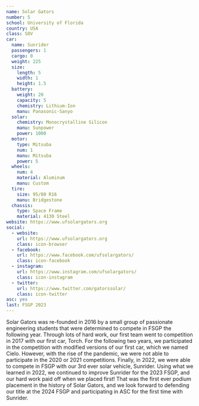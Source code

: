```yaml
---
name: Solar Gators
number: 5
school: University of Florida
country: USA
class: SOV
car: 
  name: Sunrider
  passengers: 1
  cargo: 0
  weight: 225
  size:
    length: 5
    width: 1
    height: 1.5
  battery: 
    weight: 20
    capacity: 5
    chemistry: Lithium-Ion
    manu: Panasonic-Sanyo
  solar: 
    chemistry: Monocrystalline Silicon
    manu: Sunpower
    power: 1000
  motor: 
    type: Mitsuba
    num: 1
    manu: Mitsuba
    power: 5
  wheels: 
    num: 4
    material: Aluminum
    manu: Custom
  tire:
    size: 95/80 R16
    manu: Bridgestone
  chassis: 
    type: Space Frame
    material: 4130 Steel
website: https://www.ufsolargators.org
social: 
  - website: 
    url: https://www.ufsolargators.org
    class: icon-browser
  - facebook: 
    url: https://www.facebook.com/ufsolargators/
    class: icon-facebook
  - instagram: 
    url: https://www.instagram.com/ufsolargators/
    class: icon-instagram
  - twitter:
    url: https://www.twitter.com/gatorssolar/
    class: icon-twitter
asc: yes
last: FSGP 2023
---
```

Solar Gators was re-founded in 2016 by a small group of passionate engineering students that were determined to compete in FSGP the following year. Through lots of hard work, our first team went to competition in 2017 with our first car, Torch. For the following two years, we participated in the competition with modified versions of our first car, which we named Cielo. However, with the rise of the pandemic, we were not able to participate in the 2020 or 2021 competitions. Finally, in 2022, we were able to compete in FSGP with our 3rd ever solar vehicle, Sunrider. Using what we learned in 2022, we continued to improve Sunrider for the 2023 FSGP, and our hard work paid off when we placed first! That was the first ever podium placement in the history of Solar Gators, and we look forward to defending our title at the 2024 FSGP and participating in ASC for the first time with Sunrider.
